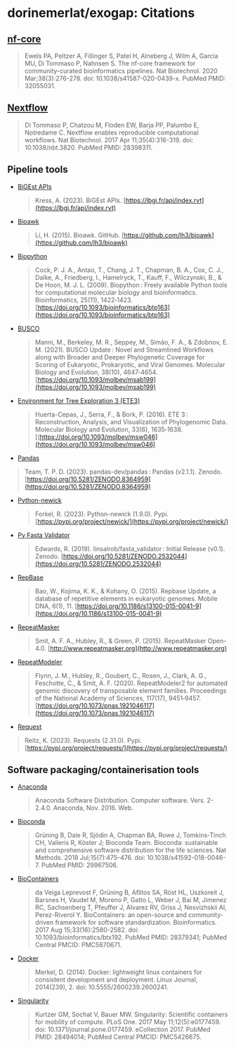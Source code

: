 # dorinemerlat/exogap: Citations

## [nf-core](https://pubmed.ncbi.nlm.nih.gov/32055031/)

> Ewels PA, Peltzer A, Fillinger S, Patel H, Alneberg J, Wilm A, Garcia MU, Di Tommaso P, Nahnsen S. The nf-core framework for community-curated bioinformatics pipelines. Nat Biotechnol. 2020 Mar;38(3):276-278. doi: 10.1038/s41587-020-0439-x. PubMed PMID: 32055031.

## [Nextflow](https://pubmed.ncbi.nlm.nih.gov/28398311/)

> Di Tommaso P, Chatzou M, Floden EW, Barja PP, Palumbo E, Notredame C. Nextflow enables reproducible computational workflows. Nat Biotechnol. 2017 Apr 11;35(4):316-319. doi: 10.1038/nbt.3820. PubMed PMID: 28398311.

## Pipeline tools

- [BiGEst APIs](https://lbgi.fr/api/index.rvt)

  > Kress, A. (2023). BiGEst APIs. [https://lbgi.fr/api/index.rvt](https://lbgi.fr/api/index.rvt)

- [Bioawk](https://github.com/lh3/bioawk)

  > Li, H. (2015). Bioawk. GitHub. [https://github.com/lh3/bioawk](https://github.com/lh3/bioawk)

- [Biopython](https://biopython.org/)

  > Cock, P. J. A., Antao, T., Chang, J. T., Chapman, B. A., Cox, C. J., Dalke, A., Friedberg, I., Hamelryck, T., Kauff, F., Wilczynski, B., & De Hoon, M. J. L. (2009). Biopython : Freely available Python tools for computational molecular biology and bioinformatics. Bioinformatics, 25(11), 1422‑1423. [https://doi.org/10.1093/bioinformatics/btp163](https://doi.org/10.1093/bioinformatics/btp163)

- [BUSCO](https://busco.ezlab.org/)

  > Manni, M., Berkeley, M. R., Seppey, M., Simão, F. A., & Zdobnov, E. M. (2021). BUSCO Update : Novel and Streamlined Workflows along with Broader and Deeper Phylogenetic Coverage for Scoring of Eukaryotic, Prokaryotic, and Viral Genomes. Molecular Biology and Evolution, 38(10), 4647‑4654. [https://doi.org/10.1093/molbev/msab199](https://doi.org/10.1093/molbev/msab199)

- [Environment for Tree Exploration 3 (ETE3)](http://etetoolkit.org/)

  > Huerta-Cepas, J., Serra, F., & Bork, P. (2016). ETE 3 : Reconstruction, Analysis, and Visualization of Phylogenomic Data. Molecular Biology and Evolution, 33(6), 1635‑1638. [(https://doi.org/10.1093/molbev/msw046](https://doi.org/10.1093/molbev/msw046)

- [Pandas](https://pandas.pydata.org/)

> Team, T. P. D. (2023). pandas-dev/pandas : Pandas (v2.1.1). Zenodo. [https://doi.org/10.5281/ZENODO.8364959](https://doi.org/10.5281/ZENODO.8364959)

- [Python-newick](https://pypi.org/project/newick/)

  > Forkel, R. (2023). Python-newick (1.9.0). Pypi. [https://pypi.org/project/newick/](https://pypi.org/project/newick/)

- [Py Fasta Validator](https://github.com/linsalrob/py_fasta_validator)

  > Edwards, R. (2019). linsalrob/fasta_validator : Initial Release (v0.1). Zenodo. [https://doi.org/10.5281/ZENODO.2532044](https://doi.org/10.5281/ZENODO.2532044)

- [RepBase]([url](https://www.girinst.org/repbase/))

  > Bao, W., Kojima, K. K., & Kohany, O. (2015). Repbase Update, a database of repetitive elements in eukaryotic genomes. Mobile DNA, 6(1), 11. [https://doi.org/10.1186/s13100-015-0041-9](https://doi.org/10.1186/s13100-015-0041-9)

- [RepeatMasker](http://www.repeatmasker.org)

  > Smit, A. F. A., Hubley, R., & Green, P. (2015). RepeatMasker Open-4.0. [http://www.repeatmasker.org](http://www.repeatmasker.org)

- [RepeatModeler](https://www.repeatmasker.org/RepeatModeler/)

  > Flynn, J. M., Hubley, R., Goubert, C., Rosen, J., Clark, A. G., Feschotte, C., & Smit, A. F. (2020). RepeatModeler2 for automated genomic discovery of transposable element families. Proceedings of the National Academy of Sciences, 117(17), 9451‑9457. [https://doi.org/10.1073/pnas.1921046117](https://doi.org/10.1073/pnas.1921046117)

- [Request](https://pypi.org/project/requests/)

> Reitz, K. (2023). Requests (2.31.0). Pypi. [https://pypi.org/project/requests/](https://pypi.org/project/requests/)

## Software packaging/containerisation tools

- [Anaconda](https://anaconda.com)

  > Anaconda Software Distribution. Computer software. Vers. 2-2.4.0. Anaconda, Nov. 2016. Web.

- [Bioconda](https://pubmed.ncbi.nlm.nih.gov/29967506/)

  > Grüning B, Dale R, Sjödin A, Chapman BA, Rowe J, Tomkins-Tinch CH, Valieris R, Köster J; Bioconda Team. Bioconda: sustainable and comprehensive software distribution for the life sciences. Nat Methods. 2018 Jul;15(7):475-476. doi: 10.1038/s41592-018-0046-7. PubMed PMID: 29967506.

- [BioContainers](https://pubmed.ncbi.nlm.nih.gov/28379341/)

  > da Veiga Leprevost F, Grüning B, Aflitos SA, Röst HL, Uszkoreit J, Barsnes H, Vaudel M, Moreno P, Gatto L, Weber J, Bai M, Jimenez RC, Sachsenberg T, Pfeuffer J, Alvarez RV, Griss J, Nesvizhskii AI, Perez-Riverol Y. BioContainers: an open-source and community-driven framework for software standardization. Bioinformatics. 2017 Aug 15;33(16):2580-2582. doi: 10.1093/bioinformatics/btx192. PubMed PMID: 28379341; PubMed Central PMCID: PMC5870671.

- [Docker](https://dl.acm.org/doi/10.5555/2600239.2600241)

  > Merkel, D. (2014). Docker: lightweight linux containers for consistent development and deployment. Linux Journal, 2014(239), 2. doi: 10.5555/2600239.2600241.

- [Singularity](https://pubmed.ncbi.nlm.nih.gov/28494014/)

  > Kurtzer GM, Sochat V, Bauer MW. Singularity: Scientific containers for mobility of compute. PLoS One. 2017 May 11;12(5):e0177459. doi: 10.1371/journal.pone.0177459. eCollection 2017. PubMed PMID: 28494014; PubMed Central PMCID: PMC5426675.

